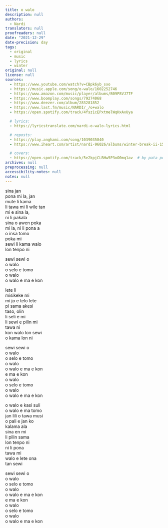 ```yaml
---
title: o walo
description: null
authors:
  - Nardi
translators: null
proofreaders: null
date: "2021-12-29"
date-precision: day
tags:
  - original
  - music
  - lyrics
  - winter
original: null
license: null
sources:
  - https://www.youtube.com/watch?v=CBpk6yb_sxo
  - https://music.apple.com/song/o-walo/1602252746
  - https://www.amazon.com/music/player/albums/B09P8VJ7TF
  - https://www.boomplay.com/songs/79274068
  - https://www.deezer.com/album/283281852
  - https://www.last.fm/music/NARDI/_/o+walo
  - https://open.spotify.com/track/4fsz1cEPxtmelWqHxAxUya

  # lyrics:
  - https://lyricstranslate.com/nardi-o-walo-lyrics.html

  # reposts:
  - https://play.anghami.com/song/1039035840
  - https://www.iheart.com/artist/nardi-96026/albums/winter-break-ii-155097703/

  # covers:
  - https://open.spotify.com/track/5e2kpjCLBHw5P3oO0mq1av  # by pata powe
archives: null
preprocessing: null
accessibility-notes: null
notes: null
---
```


sina jan  \
pona mi la, jan  \
mute li kama  \
li tawa mi li wile tan  \
mi e sina la,  \
ni li pakala  \
sina o awen poka  \
mi la, ni li pona a  \
o insa tomo  \
poka mi  \
sewi li kama walo  \
lon tenpo ni

sewi sewi o  \
o walo  \
o selo e tomo  \
o walo  \
o walo e ma e kon

lete li  \
misikeke mi  \
mi jo e telo lete  \
pi sama akesi  \
taso, olin  \
li seli e mi  \
li sewi e pilin mi  \
tawa ni  \
kon walo lon sewi  \
o kama lon ni

sewi sewi o  \
o walo  \
o selo e tomo  \
o walo  \
o walo e ma e kon  \
e ma e kon  \
o walo  \
o selo e tomo  \
o walo  \
o walo e ma e kon

o walo e kasi suli  \
o walo e ma tomo  \
jan lili o tawa musi  \
o pali e jan ko  \
kalama ala  \
sina en mi  \
li pilin sama  \
lon tenpo ni  \
ni li pona  \
tawa mi  \
walo e lete ona  \
tan sewi

sewi sewi o  \
o walo  \
o selo e tomo  \
o walo  \
o walo e ma e kon  \
e ma e kon  \
o walo  \
o selo e tomo  \
o walo  \
o walo e ma e kon
